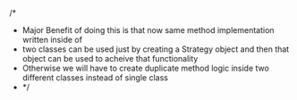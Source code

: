 /*
* Major Benefit of doing this is that now same method implementation written inside of
* two classes can be used just by creating a Strategy object and then that object can be used to acheive that functionality
* Otherwise we will have to create duplicate method logic inside two different classes instead of single class
* */